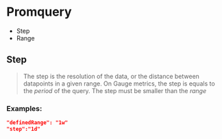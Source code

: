 # Promquery

- Step
- Range

## Step
> The step is the resolution of the data, or the distance between datapoints in a given range. 
> On Gauge metrics, the step is equals to the *period* of the query.
> The step must be smaller than the *range*
### Examples:

```json
"definedRange": "1w"
"step":"1d"
```


